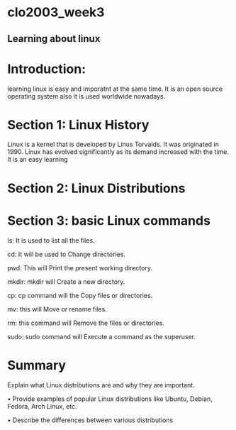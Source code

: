 # clo2003_week3
## Learning about linux

# Introduction:
  learning linux is easy and imporatnt at the same time. It is an open source operating system also it is used worldwide nowadays.

# Section 1: Linux History
  Linux is a kernel that is developed by Linus Torvalds. It was originated in 1990.  Linux has evolved significantly as its demand increased with the time. It is an easy learning 

# Section 2: Linux Distributions


# Section 3: basic Linux commands

 ls: It is used to list all the files.
  
 cd: It will be used to Change directories.

 pwd: This will Print the present working directory.

 mkdir: mkdir will Create a new directory.

 cp: cp command will the Copy files or directories.

 mv: this will Move or rename files.

 rm: this command will Remove the files or directories.

 sudo: sudo command will Execute a command as the superuser.

 # Summary
   Explain what Linux distributions are and why they are important.

• Provide examples of popular Linux distributions like Ubuntu, Debian, Fedora, Arch Linux, etc.

• Describe the differences between various distributions
